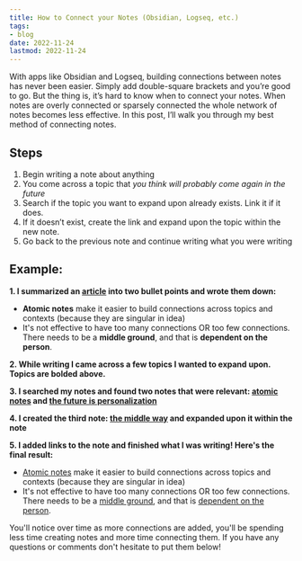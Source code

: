 ```yaml
---
title: How to Connect your Notes (Obsidian, Logseq, etc.)
tags:
- blog
date: 2022-11-24
lastmod: 2022-11-24
---
```


With apps like Obsidian and Logseq, building connections between notes has never been easier. Simply add double-square brackets and you’re good to go. But the thing is, it’s hard to know when to connect your notes. When notes are overly connected or sparsely connected the whole network of notes becomes less effective. In this post, I’ll walk you through my best method of connecting notes.

## Steps

1. Begin writing a note about anything
1. You come across a topic that *you think will probably come again in the future*
1. Search if the topic you want to expand upon already exists. Link it if it does.
1. If it doesn’t exist, create the link and expand upon the topic within the new note.
1. Go back to the previous note and continue writing what you were writing

## Example:

**1. I summarized an [article](https://notes.andymatuschak.org/Evergreen_notes_should_be_atomic) into two bullet points and wrote them down:**

* **Atomic notes** make it easier to build connections across topics and contexts (because they are singular in idea)
* It's not effective to have too many connections OR too few connections. There needs to be a **middle ground**, and that is **dependent on the person**. 

**2. While writing I came across a few topics I wanted to expand upon. Topics are bolded above.**

**3. I searched my notes and found two notes that were relevant:  [atomic notes](../notes/atomic%20notes.md) and [the future is personalization](../notes/the%20future%20is%20personalization.md)**

**4. I created the third note: [the middle way](../notes/the%20middle%20way.md) and expanded upon it within the note**

**5. I added links to the note and finished what I was writing! Here's the final result:**

* [Atomic notes](../notes/atomic%20notes.md) make it easier to build connections across topics and contexts (because they are singular in idea)
* It's not effective to have too many connections OR too few connections. There needs to be a [middle ground](../notes/the%20middle%20way.md), and that is [dependent on the person](../notes/the%20future%20is%20personalization.md). 

You'll notice over time as more connections are added, you'll be spending less time creating notes and more time connecting them. If you have any questions or comments don't hesitate to put them below!
